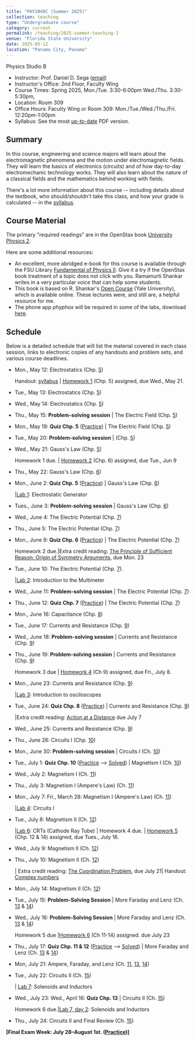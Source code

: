 ```yaml
---
title: "PHY2049C (Summer 2025)"
collection: teaching
type: "Undergraduate course"
category: current
permalink: /teaching/2025-summer-teaching-2
venue: "Florida State University"
date: 2025-05-12
location: "Panama City, Panama"
---
```

Physics Studio B

* Instructor:	Prof. Daniel D. Sega ([email](mailto:dsega@fsu.edu))
* Instructor's Office: 2nd Floor, Faculty Wing	
* Course Times: Spring 2025, Mon./Tue. 3:30-6:00pm Wed./Thu. 3:30-5:30pm,
* Location:	Room 309
* Office Hours:	Faculty Wing or Room 309: Mon./Tue./Wed./Thu./Fri. 12:20pm-1:00pm
* Syllabus:	See the most [up-to-date](../files/PHY2049C.pdf) PDF version.

Summary
-----------
In this course, engineering and science majors will learn about the electromagnetic phenomena and the motion under electromagnetic fields. They will learn the basics of electronics (circuits) and of how day-to-day electromechanic technology works. They will also learn about the nature of a classical fields and the mathematics behind working with fields.

There's a lot more information about this course -- including details about the textbook, who should/shouldn't take this class, and how your grade is calculated -- in the [syllabus](../files/PHY2049C.pdf).

Course Material
--------------
The primary "required readings" are in the OpenStax book [University Physics 2](https://openstax.org/details/books/university-physics-volume-2). 

Here are some additional resources:

* An excellent, more abridged e-book for this course is available through the FSU Library [Fundamental of Physics II](https://fsu-flvc.primo.exlibrisgroup.com/discovery/openurl?institution=01FALSC_FSU&vid=01FALSC_FSU:Home&isbn=9780300243789&genre=book&eisbn=9780300252446&title=Fundamentals%20of%20Physics%20II&sid=jstor:jstor). Give it a try if the OpenStax book treatment of a topic does not click with you. Ramamurti Shankar writes in a very particular voice that can help some students.
* This book is based on R. Shankar's [Open Course](https://oyc.yale.edu/physics/phys-201) (Yale University), which is available online. These lectures were, and still are, a helpful resource for me.
* The phone app *phyphox* will be required in some of the labs, download [here](https://phyphox.org/download/).

Schedule
-------------


Below is a detailed schedule that will list the material covered in each class session, links to electronic copies of any handouts and problem sets, and various course deadlines.

* Mon., May 12: Electrostatics (Chp. [5](https://openstax.org/books/university-physics-volume-2/pages/5-introduction))

  Handout: [syllabus](../files/PHY2049C.pdf) | [Homework 1](../files/2049Chw1.pdf) (Chp. 5) assigned, due Wed., May 21.
* Tue., May 13:  Electrostatics (Chp. [5](https://openstax.org/books/university-physics-volume-2/pages/5-introduction))
* Wed., May 14:  Electrostatics (Chp. [5](https://openstax.org/books/university-physics-volume-2/pages/5-introduction))
* Thu., May 15: **Problem-solving session** \| The Electric Field (Chp. [5](https://openstax.org/books/university-physics-volume-2/pages/5-introduction))
* Mon., May 19:  **Quiz Chp. 5** ([Practice](../files/mock1b.pdf)) \| The Electric Field (Chp. [5](https://openstax.org/books/university-physics-volume-2/pages/5-introduction))
* Tue., May 20: **Problem-solving session** \| (Chp. [5](https://openstax.org/books/university-physics-volume-2/pages/5-introduction))
* Wed., May 21: Gauss's Law (Chp. [5](https://openstax.org/books/university-physics-volume-1/pages/5-introduction))
  
  Homework 1 due. | [Homework 2](../files/2049Chw2.pdf) (Chp. 6) assigned, due Tue., Jun 9 
* Thu., May 22: Gauss's Law (Chp. [6](https://openstax.org/books/university-physics-volume-2/pages/6-introduction))
* Mon., June 2: **Quiz Chp. 5** ([Practice](../files/mock2b.pdf)) \| Gauss's Law (Chp. [6](https://openstax.org/books/university-physics-volume-2/pages/6-introduction))

   |[Lab 1](../files/2049lab1.pdf): Electrostatic Generator
* Tues., June 3: **Problem-solving session** \| Gauss's Law (Chp. [6](https://openstax.org/books/university-physics-volume-2/pages/6-introduction))
* Wed., June 4: The Electric Potential (Chp. [7](https://openstax.org/books/university-physics-volume-2/pages/7-introduction))
* Thu., June 5: The Electric Potential (Chp. [7](https://openstax.org/books/university-physics-volume-2/pages/7-introduction)) 
* Mon., June 9: **Quiz Chp. 6** ([Practice](../files/mock2bb.pdf)) \| The Electric Potential (Chp. [7](https://openstax.org/books/university-physics-volume-2/pages/7-introduction)) 

   Homework 2 due.|Extra credit reading: [The Principle of Sufficient Reason: Origin of Symmetry Arguments](https://1000wordphilosophy.com/2018/03/27/leibnizs-principle-of-sufficient-reason/), due Mon. 23
* Tue., June 10: The Electric Potential (Chp. [7](https://openstax.org/books/university-physics-volume-2/pages/7-introduction)).

  |[Lab 2](../files/2049lab2.pdf): Introduction to the Multimeter
* Wed., June 11: **Problem-solving session** \| The Electric Potential (Chp. [7](https://openstax.org/books/university-physics-volume-2/pages/7-introduction))
* Thu., June 12: **Quiz Chp. 7** ([Practice](../files/mock3b.pdf)) \| The Electric Potential (Chp. [7](https://openstax.org/books/university-physics-volume-2/pages/7-introduction))
* Mon., June 16: Capacitance (Chp. [8](https://openstax.org/books/university-physics-volume-2/pages/8-introduction))
* Tue., June 17: Currents and Resistance  (Chp. [9](https://openstax.org/books/university-physics-volume-2/pages/9-introduction))
* Wed., June 18: **Problem-solving session** \| Currents and Resistance  (Chp. [9](https://openstax.org/books/university-physics-volume-2/pages/9-introduction))
* Thu., June 19: **Problem-solving session** \| Currents and Resistance  (Chp. [9](https://openstax.org/books/university-physics-volume-2/pages/9-introduction))

   Homework 3 due | [Homework 4](../files/2049Chw4.pdf)  (Ch 9) assigned, due Fri., July 8.
* Mon., June 23: Currents and Resistance  (Chp. [9](https://openstax.org/books/university-physics-volume-2/pages/9-introduction))

  |[Lab 3](../files/2049lab3.pdf): Introduction to osciloscopes
* Tue., June 24: **Quiz Chp. 8** ([Practice](../files/mock4b.pdf)) \| Currents and Resistance  (Chp. [9](https://openstax.org/books/university-physics-volume-2/pages/9-introduction))

  |Extra credit reading: [Action at a Distance](../files/action-distance.pdf) due July 7

* Wed., June 25: Currents and Resistance (Chp. [9](https://openstax.org/books/university-physics-volume-2/pages/9-introduction))
* Thu., June 26: Circuits I (Chp. [10](https://openstax.org/books/university-physics-volume-2/pages/10-introduction))
* Mon., June 30: **Problem-solving session** \| Circuits I (Ch. [10](https://openstax.org/books/university-physics-volume-1/pages/10-introduction))
* Tue., July 1:  **Quiz Chp. 10** ([Practice](../files/mock5b.pdf) --> [Solved](../files/mocksol5b.pdf)) \| Magnetism I (Ch. [10](https://openstax.org/books/university-physics-volume-1/pages/10-introduction))
* Wed., July 2: Magnetism I (Ch. [11](https://openstax.org/books/university-physics-volume-2/pages/11-introduction))
* Thu., July 3: Magnetism I (Ampere's Law) (Ch. [11](https://openstax.org/books/university-physics-volume-2/pages/11-introduction))
* Mon.,  July 7:  Fri., March 28: Magnetism I (Ampere's Law) (Ch. [11](https://openstax.org/books/university-physics-volume-2/pages/11-introduction))

   |[Lab 4](../files/2049lab4.pdf): Circuits I
* Tue., July 8: Magnetism II (Ch. [12](https://openstax.org/books/university-physics-volume-2/pages/12-introduction))

  |[Lab 6](../files/2049lab6.pdf): CRTs (Cathode Ray Tube) | Homework 4 due. | [Homework 5](../files/2049Chw5.pdf) (Chp. 12 & 14) assigned, due Tues., July 16.
* Wed., July 9: Magnetism II (Ch. [12](https://openstax.org/books/university-physics-volume-2/pages/12-introduction))
* Thu., July 10: Magnetism II (Ch. [12](https://openstax.org/books/university-physics-volume-2/pages/12-introduction))

   | Extra credit reading: [The Coordination Problem](../files/measurement.pdf), due July 21| Handout: [Complex numbers](../files/complex_numbers.pdf)  
* Mon., July 14: Magnetism II (Ch. [12](https://openstax.org/books/university-physics-volume-2/pages/12-introduction))

* Tue., July 15: **Problem-Solving Session** \| More Faraday and Lenz (Ch. [13](https://openstax.org/books/university-physics-volume-2/pages/13-introduction) & [14](https://openstax.org/books/university-physics-volume-2/pages/14-introduction))

* Wed., July 16: **Problem-Solving Session** \| More Faraday and Lenz (Ch. [13](https://openstax.org/books/university-physics-volume-2/pages/13-introduction) & [14](https://openstax.org/books/university-physics-volume-2/pages/14-introduction))

   Homework 5 due |[Homework 6](../files/2049Chw6.pdf) (Ch 11-14) assigned. due July 23
* Thu., July 17: **Quiz Chp. 11 & 12** ([Practice](../files/mock6b.pdf) --> [Solved](../files/mocksol6b.pdf)) \| More Faraday and Lenz (Ch. [13](https://openstax.org/books/university-physics-volume-2/pages/13-introduction) & [14](https://openstax.org/books/university-physics-volume-2/pages/14-introduction))
* Mon, July 21: Ampere, Faraday, and Lenz (Ch. [11](https://openstax.org/books/university-physics-volume-2/pages/11-introduction), [13](https://openstax.org/books/university-physics-volume-2/pages/13-introduction), [14](https://openstax.org/books/university-physics-volume-2/pages/2-introduction))
* Tue., July 22: Circuits II (Ch. [15](https://openstax.org/books/university-physics-volume-2/pages/11-introduction))

  | [Lab 7](../files/2049lab7.pdf): Solenoids and Inductors
* Wed., July 23: Wed., April 16: **Quiz Chp. 13** \| Circuits II (Ch. [15](https://openstax.org/books/university-physics-volume-2/pages/4-introduction))

   Homework 6 due.|[Lab 7, day 2](../files/2049lab8.pdf): Solenoids and Inductors
* Thu., July 24: Circuits II and Final Review (Ch. [15](https://openstax.org/books/university-physics-volume-2/pages/4-introduction))



**[Final Exam Week: July 28–August 1st. ([Practice](../files/mockFinalExam.pdf))]** 
